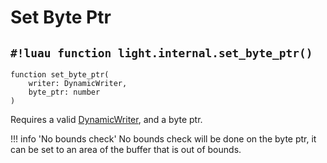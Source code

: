 # Set Byte Ptr

## `#!luau function light.internal.set_byte_ptr()`

```luau title=' <!-- client --> <!-- server --> <!-- shared --> <!-- experimental --> <!-- sync -->'
function set_byte_ptr(
    writer: DynamicWriter,
    byte_ptr: number
)
```

Requires a valid [DynamicWriter](./index.md), and a byte ptr.

!!! info 'No bounds check'
    No bounds check will be done on the byte ptr, it can be set to an area of the buffer that is out of bounds.
